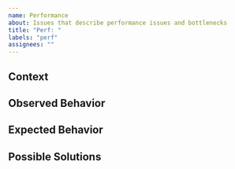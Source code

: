 ```yaml
---
name: Performance
about: Issues that describe performance issues and bottlenecks
title: "Perf: "
labels: "perf"
assignees: ""
---
```


## Context

<!-- (Optional): Is this specific to a specific setup, deployment etc.? -->

## Observed Behavior

<!-- (Required): What performance behaviour are your noticing?
      Do you have any metrics to back it up? Try to be as objective
      about performance as you can, within reason.
-->

## Expected Behavior

<!-- (Required): What kind of performance/metrics do we consider acceptable? -->

## Possible Solutions

<!-- (Optional): Share any suspect areas of code and thoughts on how this
      problem can be solved
-->
